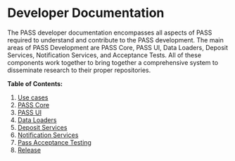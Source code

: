 # Developer Documentation

The PASS developer documentation encompasses all aspects of PASS required to understand and contribute to the PASS 
development. The main areas of PASS Development are PASS Core, PASS UI, Data Loaders, Deposit Services, 
Notification Services, and Acceptance Tests. All of these components work together to bring together a comprehensive 
system to disseminate research to their proper repositories.

**Table of Contents:**

1. [Use cases](use-cases.md)
2. [PASS Core](pass-core/README.md)
3. [PASS UI]()
4. [Data Loaders](data-loaders)
5. [Deposit Services](deposit-service)
6. [Notification Services](notification-service)
7. [Pass Acceptance Testing]()
8. [Release](release)